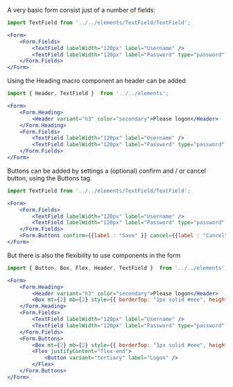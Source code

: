 A very basic form consist just of a number of fields:

```jsx harmony
import TextField from '../../elements/TextField/TextField';

<Form>
    <Form.Fields>
        <TextField labelWidth="120px" label="Username" />
        <TextField labelWidth="120px" label="Password" type="password" />
    </Form.Fields>
</Form>

```

Using the Heading macro component an header can be added

```jsx harmony
import { Header, TextField }  from '../../elements';

<Form>
    <Form.Heading>
        <Header variant="h3" color="secondary">Please logon</Header>
    </Form.Heading>
    <Form.Fields>
        <TextField labelWidth="120px" label="Username" />
        <TextField labelWidth="120px" label="Password" type="password" />
    </Form.Fields>
</Form>
```

Buttons can be added by settings a (optional) confirm and / or cancel button, using the Buttons tag.

```jsx harmony
import TextField from '../../elements/TextField/TextField';

<Form>
    <Form.Fields>
        <TextField labelWidth="120px" label="Username" />
        <TextField labelWidth="120px" label="Password" type="password" />
    </Form.Fields>
    <Form.Buttons confirm={{label : "Save" }} cancel={{label : "Cancel" }} />
</Form>
```

But there is also the flexibility to use components in the form

```jsx harmony
import { Button, Box, Flex, Header, TextField }  from '../../elements';

<Form>
    <Form.Heading>
        <Header variant="h3" color="secondary">Please logon</Header>
        <Box mt={2} mb={2} style={{ borderTop: "1px solid #eee", height: "1px", width:"100%",  }} />
    </Form.Heading>
    <Form.Fields>
        <TextField labelWidth="120px" label="Username" />
        <TextField labelWidth="120px" label="Password" type="password" />
    </Form.Fields>
    <Form.Buttons>
        <Box mt={2} mb={2} style={{ borderTop: "1px solid #eee", height: "1px", width:"100%",  }} />
        <Flex justifyContent="flex-end">
            <Button variant="tertiary" label="Logon" />
        </Flex>
    </Form.Buttons>
</Form>

```
